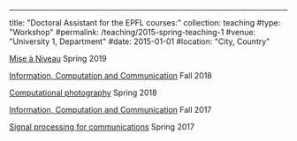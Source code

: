 ---
title: "Doctoral Assistant for the EPFL courses:"
collection: teaching
#type: "Workshop"
#permalink: /teaching/2015-spring-teaching-1
#venue: "University 1, Department"
#date: 2015-01-01
#location: "City, Country"


[Mise à Niveau](https://man.epfl.ch/) Spring 2019

[Information, Computation and Communication](https://www.epfl.ch/schools/ic/education/icc/) Fall 2018

[Computational photography](http://edu.epfl.ch/coursebook/en/computational-photography-CS-413) Spring 2018

[Information, Computation and Communication](https://www.epfl.ch/schools/ic/education/icc/) Fall 2017

[Signal processing for communications](https://edu.epfl.ch/coursebook/en/signal-processing-for-communications-COM-303-1) Spring 2017
